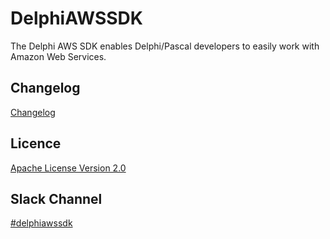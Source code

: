DelphiAWSSDK
==============

The Delphi AWS SDK enables Delphi/Pascal developers to easily work with Amazon Web Services.


Changelog
---------

[Changelog](https://github.com/novuslogic/DelphiAWSSDK/blob/master/Changelog.md)


Licence
-------
[Apache License Version 2.0](LICENSE)


Slack Channel
-------------
[#delphiawssdk](https://novuslogic.slack.com/messages/delphiawssdk/)
